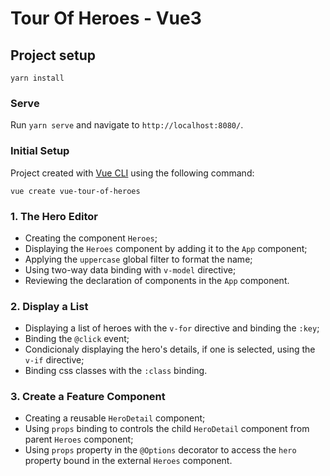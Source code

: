 # Tour Of Heroes - Vue3

## Project setup
```
yarn install
```

### Serve
Run `yarn serve` and navigate to `http://localhost:8080/`.

### Initial Setup
Project created with [Vue CLI](https://cli.vuejs.org/) using the following command:
```
vue create vue-tour-of-heroes
```

### 1. The Hero Editor
* Creating the component `Heroes`;
* Displaying the `Heroes` component by adding it to the `App` component;
* Applying the `uppercase` global filter to format the name;
* Using two-way data binding with `v-model` directive;
* Reviewing the declaration of components in the `App` component.

### 2. Display a List
* Displaying a list of heroes with the `v-for` directive and binding the `:key`;
* Binding the `@click` event;
* Condicionaly displaying the hero's details, if one is selected, using the `v-if` directive;
* Binding css classes with the `:class` binding.

### 3. Create a Feature Component
* Creating a reusable `HeroDetail` component;
* Using `props` binding to controls the child `HeroDetail` component from parent `Heroes` component;
* Using `props` property in the `@Options` decorator to access the `hero` property bound in the external `Heroes` component.
